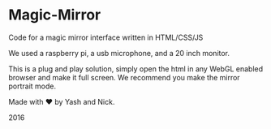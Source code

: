 # Magic-Mirror
Code for a magic mirror interface written in HTML/CSS/JS

We used a raspberry pi, a usb microphone, and a 20 inch monitor.

This is a plug and play solution, simply open the html in any WebGL enabled browser and make it full screen. We recommend you make the mirror portrait mode.

Made with ❤ by Yash and Nick.

2016
